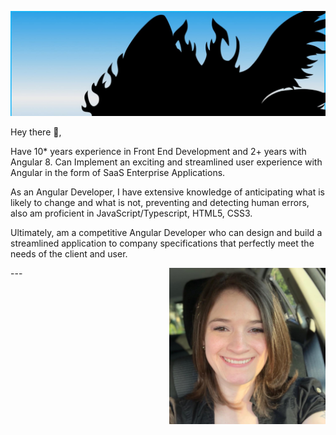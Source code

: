 <!-- ### Hi there 👋 -->


<!--
**MysticBlaze085/MysticBlaze085** is a ✨ _special_ ✨ repository because its `README.md` (this file) appears on your GitHub profile.

Here are some ideas to get you started:

- 🔭 I’m currently working on ...
- 🌱 I’m currently learning ...
- 👯 I’m looking to collaborate on ...
- 🤔 I’m looking for help with ...
- 💬 Ask me about ...
- 📫 How to reach me: ...
- 😄 Pronouns: ...
- ⚡ Fun fact: ...
-->


[![Header](https://raw.githubusercontent.com/MysticBlaze085/MysticBlaze085/master/IMG_4445.jpg "Header")](https://seerblazesolutions.com/)

Hey there 👋,

Have 10* years experience in Front End Development and 2+ years with Angular 8. Can Implement an exciting and streamlined user experience with Angular in the form of SaaS Enterprise Applications.

As an Angular Developer, I have extensive knowledge of anticipating what is likely to change and what is not, preventing and detecting human errors, also am proficient in JavaScript/Typescript, HTML5, CSS3.

Ultimately, am a competitive Angular Developer who can design and build a streamlined application to company specifications that perfectly meet the needs of the client and user.

 <p>
  <img width="250" align='right' src="https://raw.githubusercontent.com/MysticBlaze085/MysticBlaze085/master/IMG_3517.jpg">
</p>
  ---


<!-- I create blog posts and open source packages mainly about python and data engineering.  I have a passion for learning and sharing my knowledge with others a public as possible.  You can see a full list of what I am up to on [seerblazesolutions.com](seerblazesolutions.com).  If you found value in something I have created, please feel free to send a [tip](https://www.buymeacoffee.com/bBdtMQO), give me a shout out [@_waylonwalker](https://twitter.com/_waylonwalker), give some ♥ on [DEV.to/waylonwalker](https://dev.to/waylonwalker), or sign up for my newsletter  at waylonwalker.com/newsletter  I would love to see you join. -->
